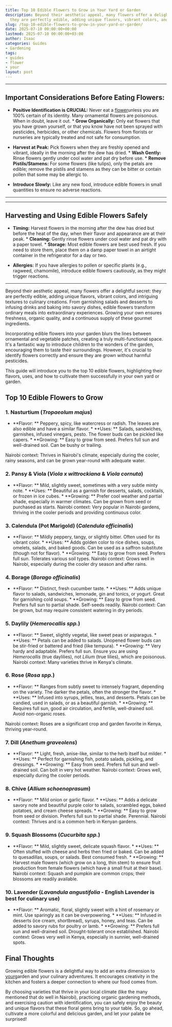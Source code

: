 ```yaml
---
title: Top 10 Edible Flowers to Grow in Your Yard or Garden
description: Beyond their aesthetic appeal, many flowers offer a delightful secret
  they are perfectly edible, adding unique flavors, vibrant colors, and intriguing...
slug: /top-10-edible-flowers-to-grow-in-your-yard-or-garden/
date: 2025-07-10 00:00:00+00:00
lastmod: 2025-07-10 00:00:00+03:00
author: Isaac
categories: Guides
- Gardening
tags:
- guides
- flower
- your
layout: post
---
```

---

## Important Considerations Before Eating Flowers:

* **Positive Identification is CRUCIAL:** Never eat a [flower](https://pestpolicy.com/best-flowers-for-flourishing-fall-garden/)unless you are 100% certain of its identity. Many ornamental flowers are poisonous. When in doubt, leave it out. * **Grow Organically:** Only eat flowers that you have grown yourself, or that you know have not been sprayed with pesticides, herbicides, or other chemicals. Flowers from florists or nurseries are typically treated and not safe for consumption.

* **Harvest at Peak:** Pick flowers when they are freshly opened and vibrant, ideally in the morning after the dew has dried. * **Wash Gently:** Rinse flowers gently under cool water and pat dry before use. * **Remove Pistils/Stamens:** For some flowers (like tulips), only the petals are edible; remove the pistils and stamens as they can be bitter or contain pollen that some may be allergic to.

* **Introduce Slowly:** Like any new food, introduce edible flowers in small quantities to ensure no adverse reactions.
---
---

## Harvesting and Using Edible Flowers Safely

* **Timing:** Harvest flowers in the morning after the dew has dried but before the heat of the day, when their flavor and appearance are at their peak. * **Cleaning:** Gently rinse flowers under cool water and pat dry with a paper towel. * **Storage:** Most edible flowers are best used fresh. If you need to store them, place them on a damp paper towel in an airtight container in the refrigerator for a day or two.

* **Allergies:** If you have allergies to pollen or specific plants (e.g., ragweed, chamomile), introduce edible flowers cautiously, as they might trigger reactions.
---

Beyond their aesthetic appeal, many flowers offer a delightful secret: they are perfectly edible, adding unique flavors, vibrant colors, and intriguing textures to culinary creations. From garnishing salads and desserts to infusing drinks and baking into savory dishes, edible flowers transform ordinary meals into extraordinary experiences. Growing your own ensures freshness, organic quality, and a continuous supply of these gourmet ingredients.

Incorporating edible flowers into your garden blurs the lines between ornamental and vegetable patches, creating a truly multi-functional space. It's a fantastic way to introduce children to the wonders of the garden, encouraging them to taste their surroundings. However, it's crucial to identify flowers correctly and ensure they are grown without harmful pesticides.

This guide will introduce you to the top 10 edible flowers, highlighting their flavors, uses, and how to cultivate them successfully in your own yard or garden.

##  Top 10 Edible Flowers to Grow

###  1. Nasturtium (*Tropaeolum majus*)

* **Flavor: ** Peppery, spicy, like watercress or radish. The leaves are also edible and have a similar flavor. * **Uses: ** Salads, sandwiches, garnishes, infused vinegars, pesto. The flower buds can be pickled like capers. * **Growing: ** Easy to grow from seed. Prefers full sun and well-drained soil. Can be bushy or trailing.

Nairobi context: Thrives in Nairobi's climate, especially during the cooler, rainy seasons, and can be grown year-round with adequate water.

###  2. Pansy & Viola (*Viola x wittrockiana* & *Viola cornuta*)

* **Flavor: ** Mild, slightly sweet, sometimes with a very subtle minty note. * **Uses: ** Beautiful as a garnish for desserts, salads, cocktails, or frozen in ice cubes. * **Growing: ** Prefer cool weather and partial shade, especially in warmer climates. Can be grown from seed or purchased as starts. Nairobi context: Very popular in Nairobi gardens, thriving in the cooler periods and providing continuous color.

###  3. Calendula (Pot Marigold) (*Calendula officinalis*)

* **Flavor: ** Mildly peppery, tangy, or slightly bitter. Often used for its vibrant color. * **Uses: ** Adds golden color to rice dishes, soups, omelets, salads, and baked goods. Can be used as a saffron substitute (though not for flavor). * **Growing: ** Easy to grow from seed. Prefers full sun. Tolerates various soil types. Nairobi context: Grows well in Nairobi, especially during the cooler dry season and after rains.

###  4. Borage (*Borago officinalis*)

* **Flavor: ** Distinct, fresh cucumber taste. * **Uses: ** Adds unique flavor to salads, sandwiches, lemonade, gin and tonics, or yogurt. Great for garnishing cold soups. * **Growing: ** Easy to grow from seed. Prefers full sun to partial shade. Self-seeds readily. Nairobi context: Can be grown, but may require consistent watering in dry periods.

###  5. Daylily (*Hemerocallis spp.*)

* **Flavor: ** Sweet, slightly vegetal, like sweet peas or asparagus. * **Uses: ** Petals can be added to salads. Unopened flower buds can be stir-fried or battered and fried (like tempura). * **Growing: ** Very hardy and adaptable. Prefers full sun. Ensure you are using *Hemerocallis* (true daylilies), not *Lilium* (true lilies), which are poisonous. Nairobi context: Many varieties thrive in Kenya's climate.

###  6. Rose (*Rosa spp.*)

* **Flavor: ** Ranges from subtly sweet to intensely fragrant, depending on the variety. The darker the petals, often the stronger the flavor. * **Uses: ** Infused into syrups, jellies, teas, and desserts. Petals can be candied, used in salads, or as a beautiful garnish. * **Growing: ** Requires full sun, good air circulation, and fertile, well-drained soil. Avoid non-organic roses.

Nairobi context: Roses are a significant crop and garden favorite in Kenya, thriving year-round.

###  7. Dill (*Anethum graveolens*)

* **Flavor: ** Light, fresh, anise-like, similar to the herb itself but milder. * **Uses: ** Perfect for garnishing fish, potato salads, pickling, and dressings. * **Growing: ** Easy from seed. Prefers full sun and well-drained soil. Can bolt in very hot weather. Nairobi context: Grows well, especially during the cooler periods.

###  8. Chive (*Allium schoenoprasum*)

* **Flavor: ** Mild onion or garlic flavor. * **Uses: ** Adds a delicate savory note and beautiful purple color to salads, scrambled eggs, baked potatoes, and cream cheese spreads. * **Growing: ** Easy to grow from seed or division. Prefers full sun to partial shade. Perennial. Nairobi context: Thrives and is a common herb in Kenyan gardens.

###  9. Squash Blossoms (*Cucurbita spp.*)

* **Flavor: ** Mild, slightly sweet, delicate squash flavor. * **Uses: ** Often stuffed with cheese and herbs then fried or baked. Can be added to quesadillas, soups, or salads. Best consumed fresh. * **Growing: ** Harvest male flowers (which grow on a long, thin stem) to ensure fruit production from female flowers (which have a small fruit at their base). Nairobi context: Squash and pumpkin are common crops; their blossoms are readily available.

###  10. Lavender (*Lavandula angustifolia* - English Lavender is best for culinary use)

* **Flavor: ** Aromatic, floral, slightly sweet with a hint of rosemary or mint. Use sparingly as it can be overpowering. * **Uses: ** Infused in desserts (ice cream, shortbread), syrups, honey, and teas. Can be added to savory rubs for poultry or lamb. * **Growing: ** Prefers full sun and well-drained soil. Drought-tolerant once established. Nairobi context: Grows very well in Kenya, especially in sunnier, well-drained spots.

##  Final Thoughts

Growing edible flowers is a delightful way to add an extra dimension to [your](https://pestpolicy.com/how-to-deal-with-moles-in-your-yard/)garden and your culinary adventures. It encourages creativity in the kitchen and fosters a deeper connection to where our food comes from.

By choosing varieties that thrive in your local climate (like the many mentioned that do well in Nairobi), practicing organic gardening methods, and exercising caution with identification, you can safely enjoy the beauty and unique flavors that these floral gems bring to your table. So, go ahead, cultivate a more colorful and delicious garden, and let your palate be surprised!